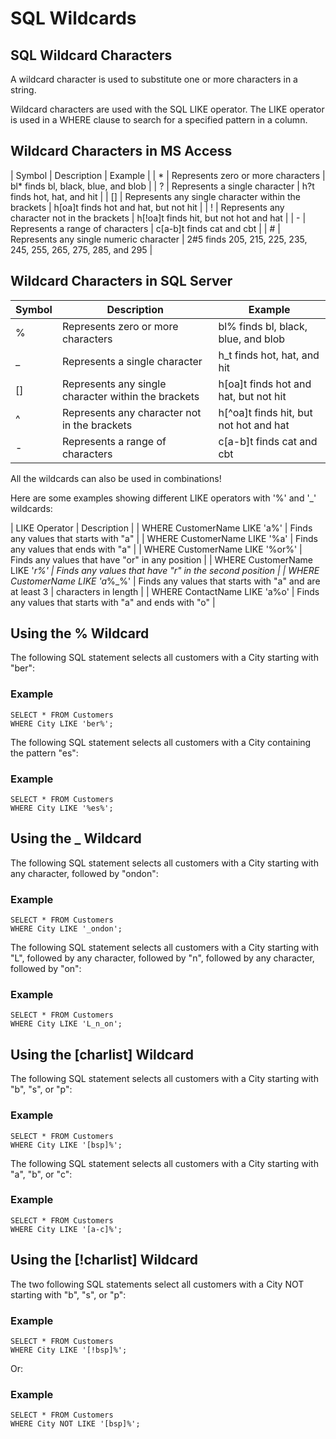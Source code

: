 # SQL Wildcards

## SQL Wildcard Characters
A wildcard character is used to substitute one or more characters in a string.

Wildcard characters are used with the SQL LIKE operator. The LIKE operator is used in a WHERE clause to search for a specified pattern in a column.

## Wildcard Characters in MS Access
| Symbol | Description | Example |
| *	| Represents zero or more characters |	bl* finds bl, black, blue, and blob |
| ?	| Represents a single character	| h?t finds hot, hat, and hit |
| [] | Represents any single character within the brackets | h[oa]t finds hot and hat, but not hit |
| !	| Represents any character not in the brackets | h[!oa]t finds hit, but not hot and hat |
| -	| Represents a range of characters	| c[a-b]t finds cat and cbt |
| #	| Represents any single numeric character | 2#5 finds 205, 215, 225, 235, 245, 255, 265, 275, 285, and 295 |

## Wildcard Characters in SQL Server
| Symbol | Description | Example |
| ------ | ----------- | ------- |
| %	| Represents zero or more characters | bl% finds bl, black, blue, and blob |
| _	| Represents a single character | h_t finds hot, hat, and hit |
| [] | Represents any single character within the brackets | h[oa]t finds hot and hat, but not hit |
| ^	| Represents any character not in the brackets	| h[^oa]t finds hit, but not hot and hat |
| -	| Represents a range of characters | c[a-b]t finds cat and cbt |

All the wildcards can also be used in combinations!

Here are some examples showing different LIKE operators with '%' and '_' wildcards:

| LIKE Operator | Description |
| WHERE CustomerName LIKE 'a%' | Finds any values that starts with "a" |
| WHERE CustomerName LIKE '%a' | Finds any values that ends with "a" |
| WHERE CustomerName LIKE '%or%' | Finds any values that have "or" in any position |
| WHERE CustomerName LIKE '_r%'	| Finds any values that have "r" in the second position |
| WHERE CustomerName LIKE 'a_%_%' | Finds any values that starts with "a" and are at least 3 | characters in length |
| WHERE ContactName LIKE 'a%o' | Finds any values that starts with "a" and ends with "o" |


## Using the % Wildcard
The following SQL statement selects all customers with a City starting with "ber":

### Example
```
SELECT * FROM Customers
WHERE City LIKE 'ber%';
```

The following SQL statement selects all customers with a City containing the pattern "es": 

### Example
```
SELECT * FROM Customers
WHERE City LIKE '%es%';
```

## Using the _ Wildcard
The following SQL statement selects all customers with a City starting with any character, followed by "ondon":

### Example
```
SELECT * FROM Customers
WHERE City LIKE '_ondon';
```

The following SQL statement selects all customers with a City starting with "L", followed by any character, followed by "n", followed by any character, followed by "on":

### Example
```
SELECT * FROM Customers
WHERE City LIKE 'L_n_on';
```

## Using the [charlist] Wildcard
The following SQL statement selects all customers with a City starting with "b", "s", or "p":

### Example
```
SELECT * FROM Customers
WHERE City LIKE '[bsp]%';
```

The following SQL statement selects all customers with a City starting with "a", "b", or "c":

### Example
```
SELECT * FROM Customers
WHERE City LIKE '[a-c]%';
```

## Using the [!charlist] Wildcard
The two following SQL statements select all customers with a City NOT starting with "b", "s", or "p":

### Example
```
SELECT * FROM Customers
WHERE City LIKE '[!bsp]%';
```

Or:

### Example
```
SELECT * FROM Customers
WHERE City NOT LIKE '[bsp]%';
```